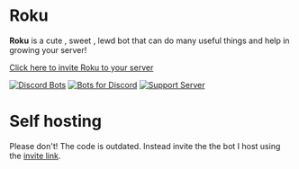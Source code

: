# Roku
**Roku** is a cute , sweet , lewd bot that can do many useful things and help in growing your server!

[Click here to invite Roku to your server](https://discord.com/api/oauth2/authorize?client_id=706531890718310492&permissions=8&redirect_uri=https%3A%2F%2Fdiscord.gg%2FzMRKMMF&response_type=code&scope=bot%20guilds)

[![Discord Bots](https://discordbotlist.com/bots/706531890718310492/widget)](https://discordbotlist.com/bots/706531890718310492)
[![Bots for Discord](https://botsfordiscord.com/api/bot/706531890718310492/widget)](https://botsfordiscord.com/bots/706531890718310492)
[![Support Server](https://img.shields.io/discord/697029214289002536?color=%237289DA&label=Support%20Guild&logo=discord)](https://discord.gg/zMRKMMF)

# Self hosting
Please don't! The code is outdated. Instead invite the the bot I host using the [invite link](https://discord.com/api/oauth2/authorize?client_id=706531890718310492&permissions=8&redirect_uri=https%3A%2F%2Fdiscord.gg%2FzMRKMMF&response_type=code&scope=bot%20guilds).
